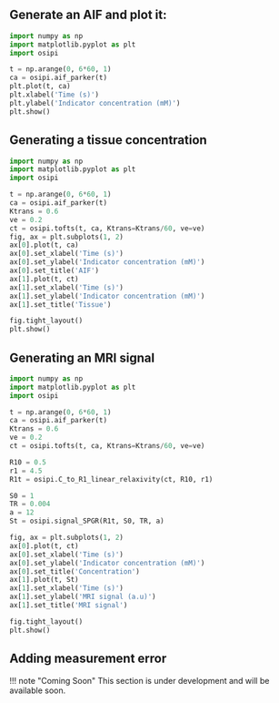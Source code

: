 

## Generate an AIF and plot it:
```  py
import numpy as np
import matplotlib.pyplot as plt
import osipi

t = np.arange(0, 6*60, 1)
ca = osipi.aif_parker(t)
plt.plot(t, ca)
plt.xlabel('Time (s)')
plt.ylabel('Indicator concentration (mM)')
plt.show()
```

## Generating a tissue concentration

``` py
import numpy as np
import matplotlib.pyplot as plt
import osipi

t = np.arange(0, 6*60, 1)
ca = osipi.aif_parker(t)
Ktrans = 0.6
ve = 0.2
ct = osipi.tofts(t, ca, Ktrans=Ktrans/60, ve=ve)
fig, ax = plt.subplots(1, 2)
ax[0].plot(t, ca)
ax[0].set_xlabel('Time (s)')
ax[0].set_ylabel('Indicator concentration (mM)')
ax[0].set_title('AIF')
ax[1].plot(t, ct)
ax[1].set_xlabel('Time (s)')
ax[1].set_ylabel('Indicator concentration (mM)')
ax[1].set_title('Tissue')

fig.tight_layout()
plt.show()
```

## Generating an MRI signal

``` py
import numpy as np
import matplotlib.pyplot as plt
import osipi

t = np.arange(0, 6*60, 1)
ca = osipi.aif_parker(t)
Ktrans = 0.6
ve = 0.2
ct = osipi.tofts(t, ca, Ktrans=Ktrans/60, ve=ve)

R10 = 0.5
r1 = 4.5
R1t = osipi.C_to_R1_linear_relaxivity(ct, R10, r1)

S0 = 1
TR = 0.004
a = 12
St = osipi.signal_SPGR(R1t, S0, TR, a)

fig, ax = plt.subplots(1, 2)
ax[0].plot(t, ct)
ax[0].set_xlabel('Time (s)')
ax[0].set_ylabel('Indicator concentration (mM)')
ax[0].set_title('Concentration')
ax[1].plot(t, St)
ax[1].set_xlabel('Time (s)')
ax[1].set_ylabel('MRI signal (a.u)')
ax[1].set_title('MRI signal')

fig.tight_layout()
plt.show()
```

## Adding measurement error
!!! note "Coming Soon"
    This section is under development and will be available soon.
